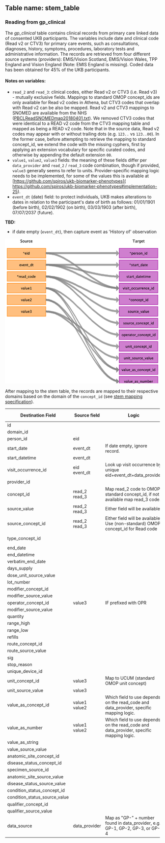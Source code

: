 ## Table name: stem_table

### Reading from gp_clinical

The _gp_clinical_ table contains clinical records from primary care linked data of consented UKB participants.
The variables include date and clinical code (Read v2 or CTV3) for primary care events, 
such as consultations, diagnoses, history, symptoms, procedures, laboratory tests and administrative information.
The records are retrieved from four different source systems (providers): EMIS/Vision Scotland, EMIS/Vision Wales, 
TPP England and Vision England (Note: EMIS England is missing).
Coded data has been obtained for 45% of the UKB participants.

#### Notes on variables:
- `read_2` and `read_3`: clinical codes, either Read v2 or CTV3 (i.e. Read v3) - mutually exclusive fields. 
Mappings to standard OMOP concept_ids are only available for Read v2 codes in Athena,
but CTV3 codes that overlap with Read v2 can be also be mapped.
Read v2 and CTV3 mappings to SNOMED are available from the NHS ([PBCLReadSNOMEDmap20180401.txt](https://isd.digital.nhs.uk/trud3/user/guest/group/0/pack/9/subpack/9/releases)). 
We removed CTV3 codes that were identical to a READ v2 code from the CTV3 mapping table and mapped as being a READ v2 code.
Note that in the source data, Read v2 codes may appear with or without trailing dots (e.g. `123..` vs `123..00`).
In the former case, before attempting to retrieve the mapping to standard concept_id, we extend the code with the missing cyphers,
first by applying an extension vocabulary for specific curated codes, and otherwise by appending the default extension `00`.  
- `value1`, `value2`, `value3` fields: the meaning of these fields differ per `data_provider` and `read_2` / `read_3` code combination, 
though if provided, `value3` generally seems to refer to units. 
Provider-specific mapping logic needs to be implemented, 
for some of the values this is available at [https://github.com/spiros/ukb-biomarker-phenotypes](
https://github.com/spiros/ukb-biomarker-phenotypes#implementation-25).
- `event_dt` (date) field: to protect individuals, UKB makes alterations to dates in relation to the participant's
 date of birth as follows: 01/01/1901 (before birth), 02/02/1902 (on birth), 03/03/1903 (after birth), 07/07/2037 (future). 
 
 
**TBD:**
 - if date empty (`event_dt`), then capture event as 'History of' observation

![](md_files/image1.png)

After mapping to the stem table, the records are mapped to their respective domains based on the domain of the `concept_id` (see [stem mapping specification](./stem/index.md)).

| Destination Field | Source field | Logic | Comment field |
| --- | --- | --- | --- |
| id |  |  |  |
| domain_id |  |  |  |
| person_id | eid |  |  |
| start_date | event_dt | If date empty, ignore record. |  |
| start_datetime | event_dt |  |  |
| visit_occurrence_id | eid<br>event_dt | Look up visit occurrence by unique eid+event_dt+data_provider<br> |  |
| provider_id |  |  |  |
| concept_id | read_2<br>read_3 | Map read_2 code to OMOP standard concept_id, if not available map read_3 code. |  |
| source_value | read_2<br>read_3 | Either field will be available  |  |
| source_concept_id | read_2<br>read_3 | Either field will be available. Use (non-standard) OMOP concept_id for Read code |  |
| type_concept_id |  |  | 32817 EHR |
| end_date |  |  |  |
| end_datetime |  |  |  |
| verbatim_end_date |  |  |  |
| days_supply |  |  |  |
| dose_unit_source_value |  |  |  |
| lot_number |  |  |  |
| modifier_concept_id |  |  |  |
| modifier_source_value |  |  |  |
| operator_concept_id | value3 | IF prefixed with OPR |  |
| modifier_source_value |  |  |  |
| quantity |  |  |  |
| range_high |  |  |  |
| range_low |  |  |  |
| refills |  |  |  |
| route_concept_id |  |  |  |
| route_source_value |  |  |  |
| sig |  |  |  |
| stop_reason |  |  |  |
| unique_device_id |  |  |  |
| unit_concept_id | value3 | Map to UCUM (standard OMOP unit concept) |  |
| unit_source_value | value3 |  |  |
| value_as_concept_id | value1<br>value2 | Which field to use depends on the read_code and data_provider, specific mapping logic. |  |
| value_as_number | value1<br>value2 | Which field to use depends on the read_code and data_provider, specific mapping logic. |  |
| value_as_string |  |  |  |
| value_source_value |  |  |  |
| anatomic_site_concept_id |  |  |  |
| disease_status_concept_id |  |  |  |
| specimen_source_id |  |  |  |
| anatomic_site_source_value |  |  |  |
| disease_status_source_value |  |  |  |
| condition_status_concept_id |  |  |  |
| condition_status_source_value |  |  |  |
| qualifier_concept_id |  |  |  |
| qualifier_source_value |  |  |  | 
| data_source | data_provider | Map as "GP-" + number found in data_provider, e.g. GP-1, GP-2, GP-3, or GP-4 |  |
